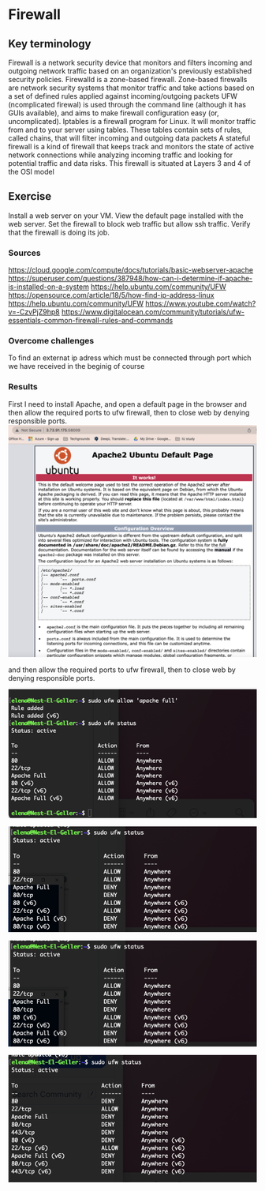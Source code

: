# Firewall
 

## Key terminology

Firewall is  a network security device that monitors and filters incoming and outgoing network traffic based on an organization's previously established security policies.
Firewalld is a zone-based firewall. Zone-based firewalls are network security systems that monitor traffic and take actions based on a set of defined rules applied against incoming/outgoing packets
UFW (ncomplicated firewal) is used through the command line (although it has GUIs available), and aims to make firewall configuration easy (or, uncomplicated).
Iptables is a firewall program for Linux. It will monitor traffic from and to your server using tables. These tables contain sets of rules, called chains, that will filter incoming and outgoing data packets
A stateful firewall is a kind of firewall that keeps track and monitors the state of active network connections while analyzing incoming traffic and looking for potential traffic and data risks. This firewall is situated at Layers 3 and 4 of the OSI model

## Exercise

Install a web server on your VM.
View the default page installed with the web server.
Set the firewall to block web traffic but allow ssh traffic.
Verify that the firewall is doing its job.


### Sources

https://cloud.google.com/compute/docs/tutorials/basic-webserver-apache
https://superuser.com/questions/387948/how-can-i-determine-if-apache-is-installed-on-a-system
https://help.ubuntu.com/community/UFW
https://opensource.com/article/18/5/how-find-ip-address-linux
https://help.ubuntu.com/community/UFW
https://www.youtube.com/watch?v=-CzvPjZ9hp8
https://www.digitalocean.com/community/tutorials/ufw-essentials-common-firewall-rules-and-commands

### Overcome challenges

To find an externat ip adress which must be connected through port which we have received in the beginig of course

### Results

First I need to install Apache, and open a default page in the browser
 and then allow the required ports to ufw firewall, then to close web by denying responsible ports.
![Screenshot](https://github.com/Techgrounds-Cloud-9/cloud-9-elenageller/blob/main/00_includes/SECURITY/SEC-02-1.png)

 and then allow the required ports to ufw firewall, then to close web by denying responsible ports.

![Screenshot](https://github.com/Techgrounds-Cloud-9/cloud-9-elenageller/blob/main/00_includes/SECURITY/SEC-02-3.png)

![Screenshot](https://github.com/Techgrounds-Cloud-9/cloud-9-elenageller/blob/main/00_includes/SECURITY/SEC-02-4.png)

![Screenshot](https://github.com/Techgrounds-Cloud-9/cloud-9-elenageller/blob/main/00_includes/SECURITY/SEC-02-4.png)

![Screenshot](https://github.com/Techgrounds-Cloud-9/cloud-9-elenageller/blob/main/00_includes/SECURITY/SEC-02-5.png)

